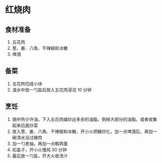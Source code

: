 # 红烧肉

## 食材准备
1. 五花肉
2. 葱、姜、八角、干辣椒和冰糖
3. 啤酒

## 备菜
1. 五花肉切成小块
2. 温水中放一勺盐后放入五花肉浸泡 10 分钟

## 烹饪
1. 锅中热少许油，下入五花肉煸炒出多余的油脂，倒掉大部分的油脂，或者收集起来后面炒菜
2. 放入葱、姜、八角、干辣椒和冰糖，开小火把糖炒化，加一点啤酒后，再加一碗清水没过猪肉
3. 加一勺老抽，再加一点鹌鹑蛋
4. 扣盖子，开小火慢炖 50 分钟
5. 最后放一勺盐，开大火收汤汁
